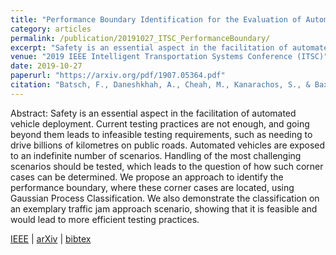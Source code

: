 ```yaml
---
title: "Performance Boundary Identification for the Evaluation of Automated Vehicles using Gaussian Process Classification"
category: articles
permalink: /publication/20191027_ITSC_PerformanceBoundary/
excerpt: "Safety is an essential aspect in the facilitation of automated vehicle deployment. We propose an approach to identify the performance boundary, where corner case scenarios are located, using Gaussian Process Classification."
venue: "2019 IEEE Intelligent Transportation Systems Conference (ITSC)"
date: 2019-10-27
paperurl: "https://arxiv.org/pdf/1907.05364.pdf"
citation: "Batsch, F., Daneshkhah, A., Cheah, M., Kanarachos, S., & Baxendale, A. (2019). Performance Boundary Identification for the Evaluation of Automated Vehicles using Gaussian Process Classification. <i>2019 IEEE Intelligent Transportation Systems Conference (ITSC)</i>, 419–424. https://doi.org/10.1109/ITSC.2019.8917119"
---
```


Abstract: Safety is an essential aspect in the facilitation of automated vehicle deployment. Current testing practices are not enough, and going beyond them leads to infeasible testing requirements, such as needing to drive billions of kilometres on public roads. Automated vehicles are exposed to an indefinite number of scenarios. Handling of the most challenging scenarios should be tested, which leads to the question of how such corner cases can be determined. We propose an approach to identify the performance boundary, where these corner cases are located, using Gaussian Process Classification. We also demonstrate the classification on an exemplary traffic jam approach scenario, showing that it is feasible and would lead to more efficient testing practices. 

[IEEE](https://ieeexplore.ieee.org/abstract/document/8917119 "Paper on IEEE") &#124; [arXiv](https://arxiv.org/pdf/1907.05364.pdf "Paper on arXiv") &#124; [bibtex](/files/20191027_ITSC_PerformanceBoundary.bib "bibtex citation")
